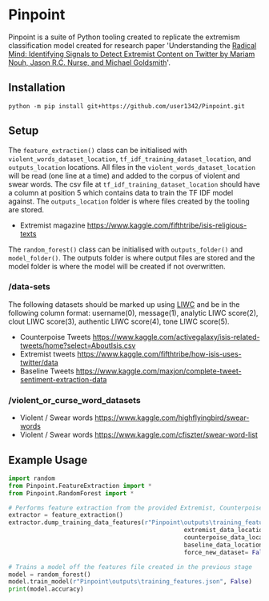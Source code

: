 # Pinpoint 
Pinpoint is a suite of Python tooling created to replicate the extremism classification model created for research paper 'Understanding the [Radical Mind: Identifying Signals to Detect Extremist Content on Twitter by Mariam Nouh, Jason R.C. Nurse, and Michael Goldsmith](https://arxiv.org/pdf/1905.08067.pdf)'.

## Installation 
```shell
python -m pip install git+https://github.com/user1342/Pinpoint.git
```
## Setup 
The ```feature_extraction()``` class can be initialised with ```violent_words_dataset_location```, ```tf_idf_training_dataset_location```, and ```outputs_location``` locations. All files in the ```violent_words_dataset_location``` will be read (one line at a time) and added to the corpus of violent and swear words. The csv file at ```tf_idf_training_dataset_location``` should have a column at position 5 which contains data to train the TF IDF model against. The ```outputs_location``` folder is where files created by the tooling are stored. 
- Extremist magazine https://www.kaggle.com/fifthtribe/isis-religious-texts


The ```random_forest()``` class can be initialised with ```outputs_folder()``` and ```model_folder()```. The outputs folder is where output files are stored and the model folder is where the model will be created if not overwritten. 

### /data-sets 
The following datasets should be marked up using [LIWC](http://liwc.wpengine.com/) and be in the following column format: username(0), message(1), analytic LIWC score(2), clout LIWC score(3), authentic LIWC score(4), tone LIWC score(5). 
- Counterpoise Tweets https://www.kaggle.com/activegalaxy/isis-related-tweets/home?select=AboutIsis.csv
- Extremist tweets https://www.kaggle.com/fifthtribe/how-isis-uses-twitter/data
- Baseline Tweets https://www.kaggle.com/maxjon/complete-tweet-sentiment-extraction-data

### /violent_or_curse_word_datasets
- Violent / Swear words https://www.kaggle.com/highflyingbird/swear-words
- Violent / Swear words https://www.kaggle.com/cfiszter/swear-word-list

## Example Usage
```python 
import random
from Pinpoint.FeatureExtraction import *
from Pinpoint.RandomForest import *

# Performs feature extraction from the provided Extremist, Counterpoise, and Baseline datasets.
extractor = feature_extraction()
extractor.dump_training_data_features(r"Pinpoint\outputs\training_features.json",
                                                 extremist_data_location= r"Pinpoint\data-sets\liwc-datasets\EXTREEME-LIWC.csv",
                                                 counterpoise_data_location=r"Pinpoint\data-sets\liwc-datasets\COUNTER-LIWC.csv",
                                                 baseline_data_location=r"Pinpoint\data-sets\liwc-datasets\BASELINE-2-LIWC.csv",
                                                 force_new_dataset= False)

# Trains a model off the features file created in the previous stage
model = random_forest()
model.train_model(r"Pinpoint\outputs\training_features.json", False)
print(model.accuracy)
```
